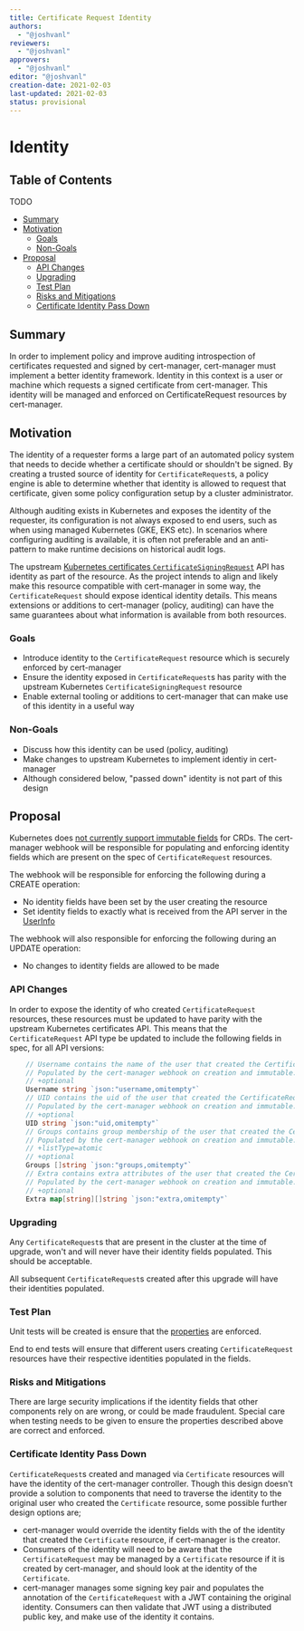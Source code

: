 ```yaml
---
title: Certificate Request Identity
authors:
  - "@joshvanl"
reviewers:
  - "@joshvanl"
approvers:
  - "@joshvanl"
editor: "@joshvanl"
creation-date: 2021-02-03
last-updated: 2021-02-03
status: provisional
---
```


# Identity

## Table of Contents

TODO
<!-- toc -->
- [Summary](#summary)
- [Motivation](#motivation)
  - [Goals](#goals)
  - [Non-Goals](#non-goals)
- [Proposal](#proposal)
  - [API Changes](#api-changes)
  - [Upgrading](#upgrading)
  - [Test Plan](#test-plan)
  - [Risks and Mitigations](#risks-and-mitigations)
  - [Certificate Identity Pass Down](#certificate-identity-pass-down)
<!-- /toc -->

## Summary

In order to implement policy and improve auditing introspection of certificates
requested and signed by cert-manager, cert-manager must implement a better
identity framework. Identity in this context is a user or machine which requests
a signed certificate from cert-manager. This identity will be managed and
enforced on CertificateRequest resources by cert-manager.


## Motivation

The identity of a requester forms a large part of an automated policy system
that needs to decide whether a certificate should or shouldn't be signed. By
creating a trusted source of identity for `CertificateRequest`s, a policy engine
is able to determine whether that identity is allowed to request that
certificate, given some policy configuration setup by a cluster administrator.

Although auditing exists in Kubernetes and exposes the identity of the
requester, its configuration is not always exposed to end users, such as
when using managed Kubernetes (GKE, EKS etc). In scenarios where
configuring auditing is available, it is often not preferable and an
anti-pattern to make runtime decisions on historical audit logs.

The upstream [Kubernetes certificates
`CertificateSigningRequest`](https://github.com/kubernetes/api/blob/master/certificates/v1/types.go#L41)
API has identity as part of the resource. As the project intends to align and
likely make this resource compatible with cert-manager in some way, the
`CertificateRequest` should expose identical identity details. This means
extensions or additions to cert-manager (policy, auditing) can have the same
guarantees about what information is available from both resources.


### Goals

- Introduce identity to the `CertificateRequest` resource which is securely
    enforced by cert-manager
- Ensure the identity exposed in `CertificateRequest`s has parity with the
    upstream Kubernetes `CertificateSigningRequest` resource
- Enable external tooling or additions to cert-manager that can make use of this
    identity in a useful way

### Non-Goals

- Discuss how this identity can be used (policy, auditing)
- Make changes to upstream Kubernetes to implement identiy in cert-manager
- Although considered below, "passed down" identity is not part of this design

## Proposal

Kubernetes does [not currently support immutable
fields](https://github.com/kubernetes/enhancements/blob/8b9b994136371f1bc938aabf012f4c45535d684c/keps/sig-api-machinery/20190603-immutable-fields.md)
for CRDs. The cert-manager webhook will be responsible for populating and
enforcing identity fields which are present on the spec of `CertificateRequest`
resources.

The webhook will be responsible for enforcing the following during a CREATE
operation:
- No identity fields have been set by the user creating the resource
- Set identity fields to exactly what is received from the API server in the
    [UserInfo](https://github.com/kubernetes/api/blob/master/authentication/v1/types.go#L102)

The webhook will also responsible for enforcing the following during an UPDATE
operation:
- No changes to identity fields are allowed to be made

### API Changes

In order to expose the identity of who created `CertificateRequest` resources,
these resources must be updated to have parity with the upstream Kubernetes
certificates API.
This means that the `CertificateRequest` API type be updated to include the
following fields in spec, for all API versions:

```go
	// Username contains the name of the user that created the CertificateRequest.
	// Populated by the cert-manager webhook on creation and immutable.
	// +optional
	Username string `json:"username,omitempty"`
	// UID contains the uid of the user that created the CertificateRequest.
	// Populated by the cert-manager webhook on creation and immutable.
	// +optional
	UID string `json:"uid,omitempty"`
	// Groups contains group membership of the user that created the CertificateRequest.
	// Populated by the cert-manager webhook on creation and immutable.
	// +listType=atomic
	// +optional
	Groups []string `json:"groups,omitempty"`
	// Extra contains extra attributes of the user that created the CertificateRequest.
	// Populated by the cert-manager webhook on creation and immutable.
	// +optional
	Extra map[string][]string `json:"extra,omitempty"`
```

### Upgrading

Any `CertificateRequest`s that are present in the cluster at the time of
upgrade, won't and will never have their identity fields populated. This should
be acceptable.

All subsequent `CertificateRequest`s created after this upgrade will have their
identities populated.

### Test Plan

Unit tests will be created is ensure that the [properties](#proposal) are
enforced.

End to end tests will ensure that different users creating `CertificateRequest`
resources have their respective identities populated in the fields.

### Risks and Mitigations

There are large security implications if the identity fields that other
components rely on are wrong, or could be made fraudulent. Special care when
testing needs to be given to ensure the properties described above are correct
and enforced.

### Certificate Identity Pass Down

`CertificateRequest`s created and managed via `Certificate` resources will have
the identity of the cert-manager controller. Though this design doesn't provide
a solution to components that need to traverse the identity to the original
user who created the `Certificate` resource, some possible further design
options are;
- cert-manager would override the identity fields with the of the identity that
    created the `Certificate` resource, if cert-manager is the creator.
- Consumers of the identity will need to be aware that the `CertificateRequest`
    may be managed by a `Certificate` resource if it is created by cert-manager,
    and should look at the identity of the `Certificate`.
- cert-manager manages some signing key pair and populates the annotation of
    the `CertificateRequest` with a JWT containing the original identity.
    Consumers can then validate that JWT using a distributed public key, and
    make use of the identity it contains.
